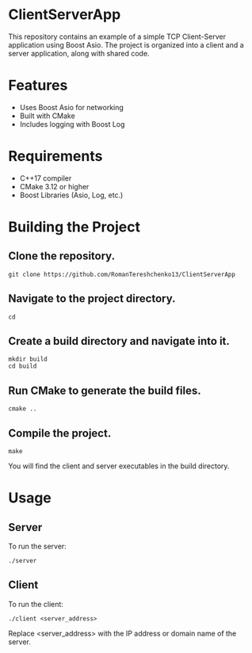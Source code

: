 # ClientServerApp

This repository contains an example of a simple TCP Client-Server application using Boost Asio. The project is organized into a client and a server application, along with shared code.

# Features

- Uses Boost Asio for networking
- Built with CMake
- Includes logging with Boost Log

# Requirements

- C++17 compiler
- CMake 3.12 or higher
- Boost Libraries (Asio, Log, etc.)

# Building the Project

## Clone the repository.

    git clone https://github.com/RomanTereshchenko13/ClientServerApp

## Navigate to the project directory.

    cd 

## Create a build directory and navigate into it.

    mkdir build
    cd build

## Run CMake to generate the build files.

    cmake ..

## Compile the project.

    make

You will find the client and server executables in the build directory.

# Usage

## Server

To run the server:

    ./server

## Client

To run the client:

    ./client <server_address>

Replace <server_address> with the IP address or domain name of the server.
